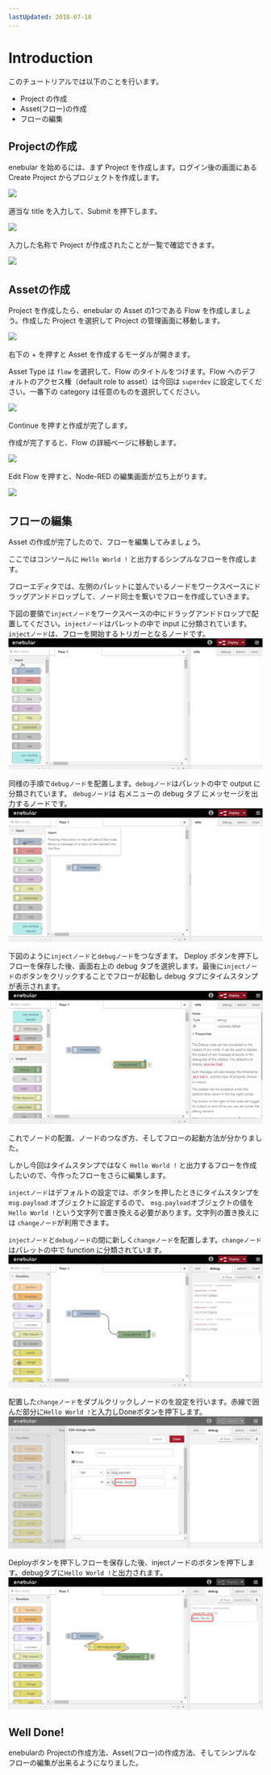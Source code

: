 ```yaml
---
lastUpdated: 2018-07-10
---
```


# Introduction

このチュートリアルでは以下のことを行います。

- Project の作成
- Asset(フロー)の作成
- フローの編集

## Projectの作成

enebular を始めるには、まず Project を作成します。ログイン後の画面にある Create Project からプロジェクトを作成します。

![](https://i.gyazo.com/1e90909b5ecefe56ff1934aa41e5a7b9.png)

適当な title を入力して、Submit を押下します。

![](/_asset/images/enebular-developers-createprojectmodal.png)

入力した名称で Project が作成されたことが一覧で確認できます。

![](https://i.gyazo.com/69a5b817e8681349f45373eb7aead486.png)

## Assetの作成

Project を作成したら、enebular の Asset の1つである Flow を作成しましょう。作成した Project を選択して Project の管理画面に移動します。

![](https://i.gyazo.com/e521afd4d489291aa774fe9429cf3321.png)

右下の + を押すと Asset を作成するモーダルが開きます。

Asset Type は `flow` を選択して、Flow のタイトルをつけます。Flow へのデフォルトのアクセス権（default role to asset）は今回は `superdev` に設定してください。一番下の category は任意のものを選択してください。

![](https://i.gyazo.com/257abde3b17b7d2bab924b2d0ad32ac8.png)

Continue を押すと作成が完了します。

作成が完了すると、Flow の詳細ページに移動します。

![](https://i.gyazo.com/7cb9b53259022696e7cc47e4fa81d89b.png)

Edit Flow を押すと、Node-RED の編集画面が立ち上がります。

![](/_asset/images/enebular-developers-nodered-before.png)

## フローの編集

Asset の作成が完了したので、フローを編集してみましょう。

ここではコンソールに `Hello World !` と出力するシンプルなフローを作成します。

フローエディタでは、左側のパレットに並んでいるノードをワークスペースにドラッグアンドドロップして、ノード同士を繋いでフローを作成していきます。

下図の要領で`injectノード`をワークスペースの中にドラッグアンドドロップで配置してください。`injectノード`はパレットの中で input に分類されています。
`injectノード`は、フローを開始するトリガーとなるノードです。
![set_inject_node](./../../img/GettingStarted-inject_node.gif)

同様の手順で`debugノード`を配置します。`debugノード`はパレットの中で output に分類されています。
`debugノード`は 右メニューの debug タブ にメッセージを出力するノードです。
![set_debug_node](./../../img/GettingStarted-debug_node.gif)

下図のように`injectノード`と`debugノード`をつなぎます。
Deploy ボタンを押下しフローを保存した後、画面右上の debug タブを選択します。最後に`injectノード`のボタンをクリックすることでフローが起動し debug タブにタイムスタンプが表示されます。
![connect_nodes](./../../img/GettingStarted-connect_nodes.gif)

これでノードの配置、ノードのつなぎ方、そしてフローの起動方法が分かりました。

しかし今回はタイムスタンプではなく `Hello World !` と出力するフローを作成したいので、今作ったフローをさらに編集します。

`injectノード`はデフォルトの設定では、ボタンを押したときにタイムスタンプを `msg.payload` オブジェクトに設定するので、
`msg.payload`オブジェクトの値を`Hello World !`という文字列で置き換える必要があります。文字列の置き換えには `changeノード`が利用できます。

`injectノード`と`debugノード`の間に新しく`changeノード`を配置します。`changeノード`はパレットの中で function に分類されています。
![set_change_node](./../../img/GettingStarted-set_change_node.gif)

配置した`changeノード`をダブルクリックしノードのを設定を行います。赤線で囲んだ部分に`Hello World !`と入力しDoneボタンを押下します。
![change_node_setting](./../../img/GettingStarted-change_node_setting.png)

Deployボタンを押下しフローを保存した後、injectノードのボタンを押下します。debugタブに`Hello World !`と出力されます。
![hello_world](./../../img/GettingStarted-hello_world.png)

## Well Done!

enebularの Projectの作成方法、Asset(フロー)の作成方法、そしてシンプルなフローの編集が出来るようになりました。